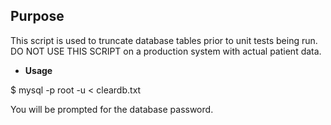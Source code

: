 **Purpose**
----
This script is used to truncate database tables prior to unit tests being
run. DO NOT USE THIS SCRIPT on a production system with actual patient data.

* **Usage**

$ mysql -p root -u < cleardb.txt

You will be prompted for the database password. 

